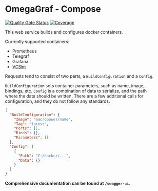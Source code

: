 # OmegaGraf - Compose

[![Quality Gate Status](https://sonarcloud.io/api/project_badges/measure?project=OmegaGraf_Compose&metric=alert_status)](https://sonarcloud.io/dashboard?id=OmegaGraf_Compose)
[![Coverage](https://sonarcloud.io/api/project_badges/measure?project=OmegaGraf_Compose&metric=coverage)](https://sonarcloud.io/dashboard?id=OmegaGraf_Compose)

This web service builds and configures docker containers.

Currently supported containers:

- Prometheus
- Telegraf
- Grafana
- [VCSim](https://github.com/OmegaGraf/docker-vcsim)

Requests tend to consist of two parts, a `BuildConfiguration` and a `Config`.

`BuildConfiguration` sets container parameters, such as name, image, bindings, etc.
`Config` is a combination of data to serialize, and the path where the data should be written.
There are a few additional calls for configuration, and they do not follow any standards.

```json
{
  "BuildConfiguration": {
    "Image": "macropower/name",
    "Tag": "latest",
    "Ports": [],
    "Binds": {},
    "Parameters": []
  },
  "Config": [
    {
      "Path": "C:/docker/...",
      "Data": {}
    }
  ]
}
```

**Comprehensive documentation can be found at `/swagger-ui`.**
